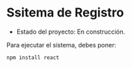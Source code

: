 <h1> Ssitema de Registro</h1>

- Estado del proyecto: En construcción.

Para ejecutar el sistema, debes poner:

```npm install react```

